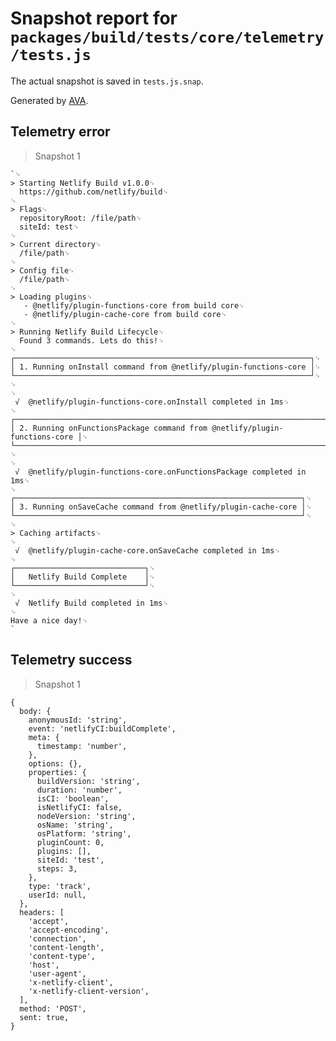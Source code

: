 # Snapshot report for `packages/build/tests/core/telemetry/tests.js`

The actual snapshot is saved in `tests.js.snap`.

Generated by [AVA](https://ava.li).

## Telemetry error

> Snapshot 1

    `␊
    > Starting Netlify Build v1.0.0␊
      https://github.com/netlify/build␊
    ␊
    > Flags␊
      repositoryRoot: /file/path␊
      siteId: test␊
    ␊
    > Current directory␊
      /file/path␊
    ␊
    > Config file␊
      /file/path␊
    ␊
    > Loading plugins␊
       - @netlify/plugin-functions-core from build core␊
       - @netlify/plugin-cache-core from build core␊
    ␊
    > Running Netlify Build Lifecycle␊
      Found 3 commands. Lets do this!␊
    ␊
    ┌──────────────────────────────────────────────────────────────────┐␊
    │ 1. Running onInstall command from @netlify/plugin-functions-core │␊
    └──────────────────────────────────────────────────────────────────┘␊
    ␊
    ␊
     √  @netlify/plugin-functions-core.onInstall completed in 1ms␊
    ␊
    ┌───────────────────────────────────────────────────────────────────────────┐␊
    │ 2. Running onFunctionsPackage command from @netlify/plugin-functions-core │␊
    └───────────────────────────────────────────────────────────────────────────┘␊
    ␊
    ␊
     √  @netlify/plugin-functions-core.onFunctionsPackage completed in 1ms␊
    ␊
    ┌────────────────────────────────────────────────────────────────┐␊
    │ 3. Running onSaveCache command from @netlify/plugin-cache-core │␊
    └────────────────────────────────────────────────────────────────┘␊
    ␊
    > Caching artifacts␊
    ␊
     √  @netlify/plugin-cache-core.onSaveCache completed in 1ms␊
    ␊
    ┌─────────────────────────────┐␊
    │   Netlify Build Complete    │␊
    └─────────────────────────────┘␊
    ␊
     √  Netlify Build completed in 1ms␊
    ␊
    Have a nice day!␊
    `

## Telemetry success

> Snapshot 1

    {
      body: {
        anonymousId: 'string',
        event: 'netlifyCI:buildComplete',
        meta: {
          timestamp: 'number',
        },
        options: {},
        properties: {
          buildVersion: 'string',
          duration: 'number',
          isCI: 'boolean',
          isNetlifyCI: false,
          nodeVersion: 'string',
          osName: 'string',
          osPlatform: 'string',
          pluginCount: 0,
          plugins: [],
          siteId: 'test',
          steps: 3,
        },
        type: 'track',
        userId: null,
      },
      headers: [
        'accept',
        'accept-encoding',
        'connection',
        'content-length',
        'content-type',
        'host',
        'user-agent',
        'x-netlify-client',
        'x-netlify-client-version',
      ],
      method: 'POST',
      sent: true,
    }
